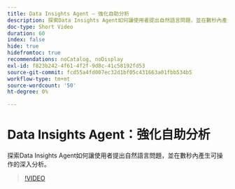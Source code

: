 ```yaml
---
title: Data Insights Agent — 強化自助分析
description: 探索Data Insights Agent如何讓使用者提出自然語言問題，並在數秒內產生可操作的深入分析。
doc-type: Short Video
duration: 60
index: false
hide: true
hidefromtoc: true
recommendations: noCatalog, noDisplay
exl-id: f823b242-4f61-4f2f-9d8c-41c58192fd53
source-git-commit: fcd55a4fd007ec32d1bf05c431663a01fbb534b5
workflow-type: tm+mt
source-wordcount: '50'
ht-degree: 0%

---
```


# Data Insights Agent：強化自助分析

探索Data Insights Agent如何讓使用者提出自然語言問題，並在數秒內產生可操作的深入分析。

<!-- 62_S106_3442453_59_data-insights-agent-empowering-selfservice-analytics -->
>[!VIDEO](https://video.tv.adobe.com/v/3458304/?learn=on&enablevpops=true)
